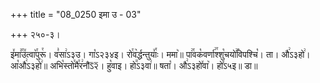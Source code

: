 +++
title = "08_0250 इमा उ - 03"

+++
२५०-३।

इ꣤मा꣣꣯उ꣤त्वा꣥꣯पुरू꣯। व꣣सा꣢ऽ३उ। गा꣡ऽ२३४इ। रो꣯व꣥र्द्धन्तुयाः꣤꣯। ममा꣥॥ पा꣢꣯वक꣡वर्णा꣢꣯श्शु꣡चयो꣢꣯विपश्चि꣡। ता। औ꣢ऽ३हो꣢। आ꣡औ꣢ऽ३हो꣢॥ अभि꣡स्तो꣯मै꣯र꣢नौऽ᳒२᳒। हु꣡वाइ। हो꣭ऽ३वा꣢॥ षता꣡। औ꣢ऽ३हो꣤वा꣥। हो꣤ऽ५इ॥ डा॥